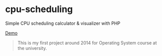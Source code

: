 # cpu-scheduling
Simple CPU scheduling calculator &amp; visualizer with PHP

[Demo](https://cpu-schedule.herokuapp.com/)

> This is my first project around 2014 for Operating System course at the university.

